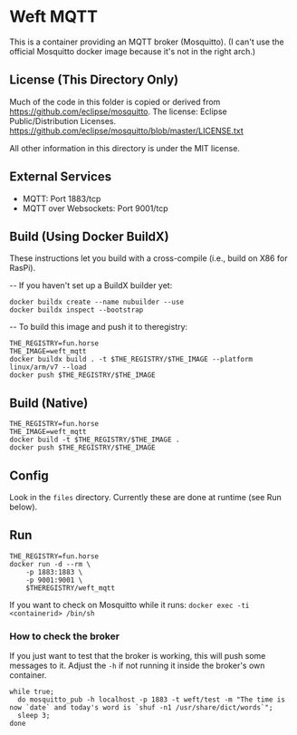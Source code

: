 # Weft MQTT

This is a container providing an MQTT broker (Mosquitto). (I can't use the official Mosquitto docker image because it's not in the right arch.)

## License (This Directory Only)

Much of the code in this folder is copied or derived from https://github.com/eclipse/mosquitto. 
The license: Eclipse Public/Distribution Licenses. https://github.com/eclipse/mosquitto/blob/master/LICENSE.txt

All other information in this directory is under the MIT license.

## External Services

* MQTT: Port 1883/tcp
* MQTT over Websockets: Port 9001/tcp


## Build (Using Docker BuildX)

These instructions let you build with a cross-compile (i.e., build on X86 for RasPi).

-- If you haven't set up a BuildX builder yet:

```
docker buildx create --name nubuilder --use
docker buildx inspect --bootstrap
```

-- To build this image and push it to theregistry:

```
THE_REGISTRY=fun.horse
THE_IMAGE=weft_mqtt
docker buildx build . -t $THE_REGISTRY/$THE_IMAGE --platform linux/arm/v7 --load
docker push $THE_REGISTRY/$THE_IMAGE
```

## Build (Native)

```
THE_REGISTRY=fun.horse
THE_IMAGE=weft_mqtt
docker build -t $THE_REGISTRY/$THE_IMAGE .
docker push $THE_REGISTRY/$THE_IMAGE
```

## Config

Look in the `files` directory. Currently these are done at runtime (see Run below).

## Run

```
THE_REGISTRY=fun.horse
docker run -d --rm \
    -p 1883:1883 \
    -p 9001:9001 \
    $THEREGISTRY/weft_mqtt
```

If you want to check on Mosquitto while it runs:
`docker exec -ti <containerid> /bin/sh`

### How to check the broker

If you just want to test that the broker is working, this will push some messages to it. Adjust the `-h` if not running it inside the broker's own container.

```
while true;
  do mosquitto_pub -h localhost -p 1883 -t weft/test -m "The time is now `date` and today's word is `shuf -n1 /usr/share/dict/words`";
  sleep 3;
done
```



